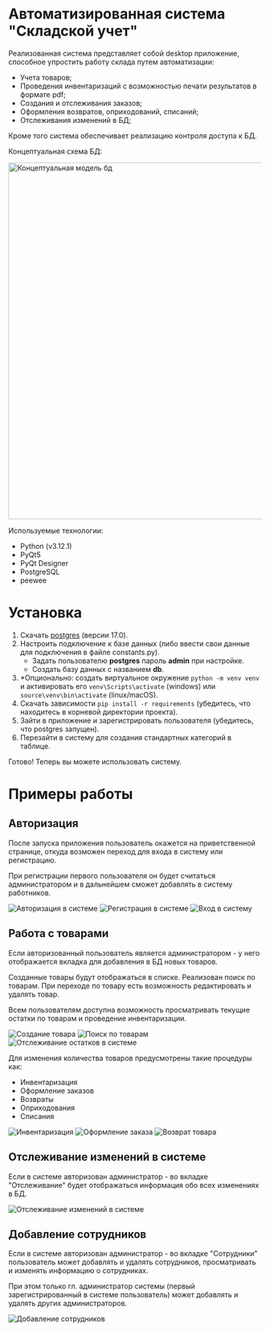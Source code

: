 # Автоматизированная система "Складской учет"

Реализованная система представляет собой desktop приложение, способное упростить работу склада путем автоматизации:

- Учета товаров;
- Проведения инвентаризаций с возможностью печати результатов в формате pdf;
- Создания и отслеживания заказов;
- Оформления возвратов, оприходований, списаний;
- Отслеживания изменений в БД;

Кроме того система обеспечивает реализацию контроля доступа к БД.

Концептуальная схема БД:

<img src="system%20actions/concept.png" alt="Концептуальная модель бд" width="800" height="710">

Используемые технологии:

- Python (v3.12.1)
- PyQt5
- PyQt Designer
- PostgreSQL
- peewee

# Установка

1. Скачать [postgres](https://www.enterprisedb.com/downloads/postgres-postgresql-downloads) (версии 17.0).
2. Настроить подключение к базе данных (либо ввести свои данные для подключения в файле constants.py).
    - Задать пользователю **postgres** пароль **admin** при настройке.
    - Создать базу данных с названием **db**.
3. *Опционально: создать виртуальное окружение `python -m venv venv` и активировать его `venv\Scripts\activate` (windows) или `source\venv\bin\activate` (linux/macOS).
4. Скачать зависимости `pip install -r requirements` (убедитесь, что находитесь в корневой директории проекта).
5. Зайти в приложение и зарегистрировать пользователя (убедитесь, что postgres запущен).
6. Перезайти в систему для создания стандартных категорий в таблице.

Готово! Теперь вы можете использовать систему.

# Примеры работы

## Авторизация

После запуска приложения пользователь окажется на приветственной странице, откуда возможен переход для входа в систему или регистрацию.

При регистрации первого пользователя он будет считаться администратором и в дальнейшем сможет добавлять в систему работников.

<img src="system%20actions/auth.png" alt="Авторизация в системе">


<img src="system%20actions/reg.png" alt="Регистрация в системе">


<img src="system%20actions/login.png" alt="Вход в систему">

## Работа с товарами

Если авторизованный пользователь является администратором - у него отображается вкладка для добавления в БД новых товаров.

Созданные товары будут отображаться в списке. Реализован поиск по товарам. При переходе по товару есть возможность редактировать и удалять товар.

Всем пользователям доступна возможность просматривать текущие остатки по товарам и проведение инвентаризации.

<img src="system%20actions/goods%20creation.png" alt="Создание товара">

<img src="system%20actions/goods%20searching.png" alt="Поиск по товарам">

<img src="system%20actions/remaining%20goods.png" alt="Отслеживание остатков в системе">

Для изменения количества товаров предусмотрены такие процедуры как:
- Инвентаризация
- Оформление заказов
- Возвраты
- Оприходования
- Списания

<img src="system%20actions/stocktaking.png" alt="Инвентаризация">
<img src="system%20actions/order%20creation.png" alt="Оформление заказа">
<img src="system%20actions/return.png" alt="Возврат товара">

## Отслеживание изменений в системе

Если в системе авторизован администратор - во вкладке "Отслеживание" будет отображаться информация обо всех изменениях в БД.

<img src="system%20actions/log.png" alt="Отслеживание изменений в системе">

## Добавление сотрудников

Если в системе авторизован администратор - во вкладке "Сотрудники" пользователь может добавлять и удалять сотрудников, просматривать и изменять информацию о сотрудниках.

При этом только гл. администратор системы (первый зарегистрированный в системе пользователь) может добавлять и удалять других администраторов.

<img src="system%20actions/add%20user.png" alt="Добавление сотрудников">
